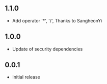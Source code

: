 ## 1.1.0

- Add operator '*', '/', Thanks to SangheonYi

## 1.0.0

- Update of security dependencies

## 0.0.1

- Initial release